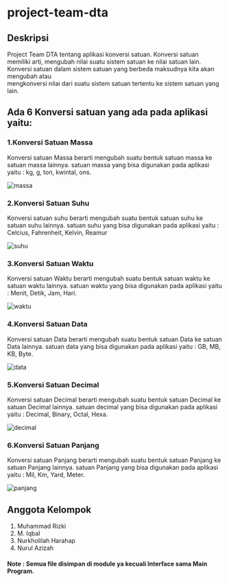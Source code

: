 # project-team-dta
## Deskripsi 
  Project Team DTA tentang aplikasi konversi satuan.
  Konversi satuan memiliki arti, mengubah nilai suatu sistem satuan ke nilai satuan lain.
  Konversi satuan dalam sistem satuan yang berbeda maksudnya kita akan mengubah atau       
  mengkonversi nilai dari suatu sistem satuan tertentu ke sistem satuan yang lain.
## Ada 6 Konversi satuan yang ada pada aplikasi yaitu:
 ### 1.Konversi Satuan Massa
  Konversi satuan Massa berarti mengubah suatu bentuk satuan massa ke satuan massa lainnya. 
  satuan massa yang bisa digunakan pada aplikasi yaitu : kg, g, ton, kwintal, ons.

![massa](https://user-images.githubusercontent.com/89146841/130372190-0c634f41-1285-4a48-9eb7-2a6454271c90.jpg)

 ### 2.Konversi Satuan Suhu
  Konversi satuan suhu berarti mengubah suatu bentuk satuan suhu ke satuan suhu lainnya. 
  satuan suhu yang bisa digunakan pada aplikasi yaitu : Celcius, Fahrenheit, Kelvin, Reamur
  
 ![suhu](https://user-images.githubusercontent.com/89146841/130372194-dd1bd66f-4ab1-4b67-b1d9-e0a3eb869742.jpg)
 
 ### 3.Konversi Satuan Waktu
  Konversi satuan Waktu berarti mengubah suatu bentuk satuan waktu ke satuan waktu lainnya. 
  satuan waktu yang bisa digunakan pada aplikasi yaitu : Menit, Detik, Jam, Hari.

![waktu](https://user-images.githubusercontent.com/89146841/130372211-6b9212ef-7717-4547-ac19-449bba277d4f.jpg)

 ### 4.Konversi Satuan Data
  Konversi satuan Data berarti mengubah suatu bentuk satuan Data ke satuan Data lainnya. 
  satuan data yang bisa digunakan pada aplikasi yaitu : GB, MB, KB, Byte.

![data](https://user-images.githubusercontent.com/89146841/130372304-6086a67b-c88e-4600-a4fb-43b9ad376af6.jpg)

 ### 5.Konversi Satuan Decimal
  Konversi satuan Decimal berarti mengubah suatu bentuk satuan Decimal ke satuan Decimal lainnya. 
  satuan decimal yang bisa digunakan pada aplikasi yaitu : Decimal, Binary, Octal, Hexa.

![decimal](https://user-images.githubusercontent.com/89146841/130372219-b84053ca-e76d-4279-a71f-f420dafaca8c.jpg)


 ### 6.Konversi Satuan Panjang
  Konversi satuan Panjang berarti mengubah suatu bentuk satuan Panjang ke satuan Panjang lainnya. 
  satuan Panjang yang bisa digunakan pada aplikasi yaitu : Mil, Km, Yard, Meter.

![panjang](https://user-images.githubusercontent.com/89146841/130372310-9f33611a-8631-4f53-ab88-63af732cd867.jpg)


## Anggota Kelompok 
1. Muhammad Rizki
2. M. Iqbal
3. Nurkholilah Harahap
4. Nurul Azizah
#### Note : Semua file disimpan di module ya kecuali Interface sama Main Program.

